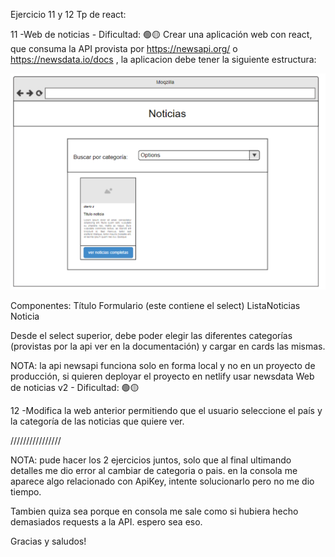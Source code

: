 Ejercicio 11 y 12 Tp de react:

11 -Web de noticias - Dificultad:  🟢🟡
Crear una aplicación web con react, que consuma la API provista por https://newsapi.org/ o https://newsdata.io/docs , la aplicacion debe tener la siguiente estructura:

<img src="./src/assets/ej11.PNG" alt="mockup ejercicio 11">


Componentes:
Título
Formulario (este contiene el select)
ListaNoticias
Noticia 

Desde el select superior, debe poder elegir las diferentes categorías (provistas por la api ver en la documentación) y cargar en cards las mismas.


NOTA: la api newsapi funciona solo en forma local y no en un proyecto de producción, si quieren deployar el proyecto en netlify usar newsdata
Web de noticias v2 - Dificultad:  🟢🟡

12 -Modifica la web anterior permitiendo que el usuario seleccione el país y la categoría de las noticias que quiere ver.

////////////////

NOTA:
pude hacer los 2 ejercicios juntos, solo que al final ultimando detalles me dio error al cambiar de categoria o pais. en la consola me aparece algo relacionado con ApiKey, intente solucionarlo pero no me dio tiempo.

Tambien quiza sea porque en consola me sale como si hubiera hecho demasiados requests a la API. espero sea eso.

Gracias y saludos!


